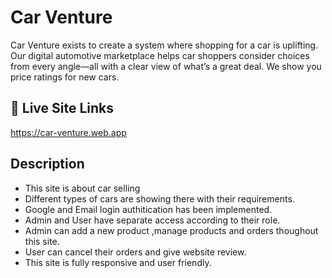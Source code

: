 
# Car Venture

Car Venture exists to create a system where shopping for a car is uplifting. Our digital automotive marketplace helps car shoppers consider choices from every angle—all with a clear view of what’s a great deal. We show you price ratings for new cars. 
## 🔗 Live Site Links
https://car-venture.web.app
## Description

* This site is about car selling 
* Different types of cars are showing there with their requirements.
* Google and Email login authitication has been implemented. 
* Admin and User have separate access according to their role.
* Admin can add a new product ,manage products and orders thoughout this site.
* User can cancel their orders and give website review.
* This site is fully responsive and user friendly.

  